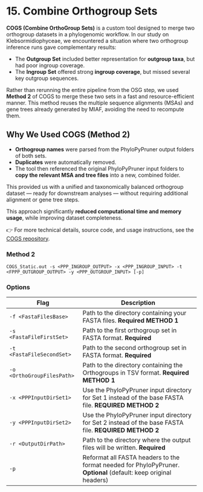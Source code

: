 # 15. Combine Orthogroup Sets

**COGS (Combine OrthoGroup Sets)** is a custom tool designed to merge two orthogroup datasets in a phylogenomic workflow. In our study on Klebsormidiophyceae, we encountered a situation where two orthogroup inference runs gave complementary results:

- The **Outgroup Set** included better representation for **outgroup taxa**, but had poor ingroup coverage.
- The **Ingroup Set** offered strong **ingroup coverage**, but missed several key outgroup sequences.

Rather than rerunning the entire pipeline from the OSG step, we used **Method 2** of COGS to merge these two sets in a fast and resource-efficient manner. This method reuses the multiple sequence alignments (MSAs) and gene trees already generated by MIAF, avoiding the need to recompute them.

## Why We Used COGS (Method 2)

- **Orthogroup names** were parsed from the PhyloPyPruner output folders of both sets.
- **Duplicates** were automatically removed.
- The tool then referenced the original PhyloPyPruner input folders to **copy the relevant MSA and tree files** into a new, combined folder.

This provided us with a unified and taxonomically balanced orthogroup dataset — ready for downstream analyses — without requiring additional alignment or gene tree steps.

This approach significantly **reduced computational time and memory usage**, while improving dataset completeness.

👉 For more technical details, source code, and usage instructions, see the [COGS repository](https://github.com/mjbieren/COGS/).

### Method 2
```
COGS_Static.out -s <PPP_INGROUP_OUTPUT> -x <PPP_INGROUP_INPUT> -t <FPPP_OUTGROUP_OUTPUT> -y <PPP_OUTGROUP_INPUT> [-p]
```

### Options

| Flag            | Description                                                                                       |
|-----------------|-------------------------------------------------------------------------------------------------|
| `-f <FastaFilesBase>`    | Path to the directory containing your FASTA files. **Required METHOD 1**                               |
| `-s <FastaFileFirstSet>` | Path to the first orthogroup set in FASTA format. **Required**                                |
| `-t <FastaFileSecondSet>`| Path to the second orthogroup set in FASTA format. **Required**                               |
| `-o <OrthoGroupFilesPath>`| Path to the directory containing the Orthogroups in TSV format. **Required METHOD 1**                 |
| `-x <PPPInputDirSet1>`   | Use the PhyloPyPruner input directory for Set 1 instead of the base FASTA file. **REQUIRED METHOD 2**  |
| `-y <PPPInputDirSet2>`   | Use the PhyloPyPruner input directory for Set 2 instead of the base FASTA file. **REQUIRED METHOD 2**  |
| `-r <OutputDirPath>`     | Path to the directory where the output files will be written. **Required**                    |
| `-p`                    | Reformat all FASTA headers to the format needed for PhyloPyPruner. **Optional** (default: keep original headers) |

